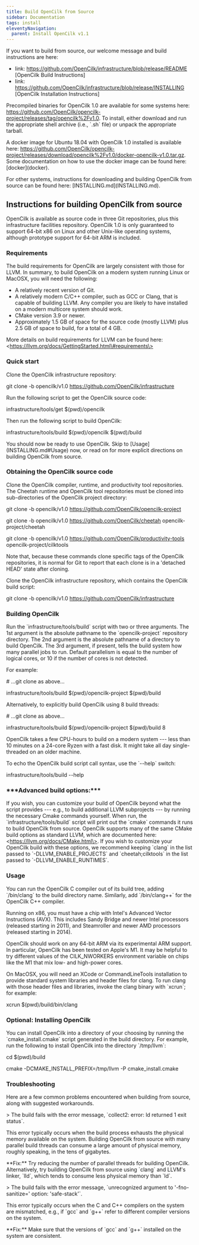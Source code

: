 ```yaml
---
title: Build OpenCilk from Source
sidebar: Documentation
tags: install
eleventyNavigation:
  parent: Install OpenCilk v1.1
---
```


If you want to build from source, our welcome message and build
instructions are here:

  - link: https://github.com/OpenCilk/infrastructure/blob/release/README
    \[OpenCilk Build Instructions\]
  - link:
    https://github.com/OpenCilk/infrastructure/blob/release/INSTALLING
    \[OpenCilk Installation Instructions\]

Precompiled binaries for OpenCilk 1.0 are available for some systems
here:
https://github.com/OpenCilk/opencilk-project/releases/tag/opencilk%2Fv1.0.
To install, either download and run the appropriate shell archive (i.e.,
\`.sh\` file) or unpack the appropriate tarball.

A docker image for Ubuntu 18.04 with OpenCilk 1.0 installed is available
here:
https://github.com/OpenCilk/opencilk-project/releases/download/opencilk%2Fv1.0/docker-opencilk-v1.0.tar.gz.
Some documentation on how to use the docker image can be found here:
\[docker\](docker).

For other systems, instructions for downloading and building OpenCilk
from source can be found here: \[INSTALLING.md\](INSTALLING.md).

## Instructions for building OpenCilk from source

OpenCilk is available as source code in three Git repositories, plus
this infrastructure facilities repository. OpenCilk 1.0 is only
guaranteed to support 64-bit x86 on Linux and other Unix-like operating
systems, although prototype support for 64-bit ARM is included.

### Requirements

The build requirements for OpenCilk are largely consistent with those
for LLVM. In summary, to build OpenCilk on a modern system running Linux
or MacOSX, you will need the following:

  - A relatively recent version of Git.
  - A relatively modern C/C++ compiler, such as GCC or Clang, that is
    capable of building LLVM. Any compiler you are likely to have
    installed on a modern multicore system should work.
  - CMake version 3.9 or newer.
  - Approximately 1.5 GB of space for the source code (mostly LLVM) plus
    2.5 GB of space to build, for a total of 4 GB.

More details on build requirements for LLVM can be found here:
\<https://llvm.org/docs/GettingStarted.html\#requirements\>

### Quick start

Clone the OpenCilk infrastructure repository:

git clone -b opencilk/v1.0 https://github.com/OpenCilk/infrastructure

Run the following script to get the OpenCilk source code:

infrastructure/tools/get $(pwd)/opencilk

Then run the following script to build OpenCilk:

infrastructure/tools/build $(pwd)/opencilk $(pwd)/build

You should now be ready to use OpenCilk. Skip to
\[Usage\](INSTALLING.md\#Usage) now, or read on for more explicit
directions on building OpenCilk from source.

### Obtaining the OpenCilk source code

Clone the OpenCilk compiler, runtime, and productivity tool
repositories. The Cheetah runtime and OpenCilk tool repositories must be
cloned into sub-directories of the OpenCilk project directory:

git clone -b opencilk/v1.0 https://github.com/OpenCilk/opencilk-project

git clone -b opencilk/v1.0 https://github.com/OpenCilk/cheetah
opencilk-project/cheetah

git clone -b opencilk/v1.0
https://github.com/OpenCilk/productivity-tools
opencilk-project/cilktools

Note that, because these commands clone specific tags of the OpenCilk
repositories, it is normal for Git to report that each clone is in a
'detached HEAD' state after cloning.

Clone the OpenCilk infrastructure repository, which contains the
OpenCilk build script:

git clone -b opencilk/v1.0 https://github.com/OpenCilk/infrastructure

### Building OpenCilk

Run the \`infrastructure/tools/build\` script with two or three
arguments. The 1st argument is the absolute pathname to the
\`opencilk-project\` repository directory. The 2nd argument is the
absolute pathname of a directory to build OpenCilk. The 3rd argument, if
present, tells the build system how many parallel jobs to run. Default
parallelism is equal to the number of logical cores, or 10 if the number
of cores is not detected.

For example:

\# ...git clone as above...

infrastructure/tools/build $(pwd)/opencilk-project $(pwd)/build

Alternatively, to explicitly build OpenCilk using 8 build threads:

\# ...git clone as above...

infrastructure/tools/build $(pwd)/opencilk-project $(pwd)/build 8

OpenCilk takes a few CPU-hours to build on a modern system --- less than
10 minutes on a 24-core Ryzen with a fast disk. It might take all day
single-threaded on an older machine.

To echo the OpenCilk build script call syntax, use the \`--help\`
switch:

infrastructure/tools/build --help

### \*\*\*Advanced build options:\*\*\* 

If you wish, you can customize your build of OpenCilk beyond what the
script provides --- e.g., to build additional LLVM subprojects --- by
running the necessary Cmake commands yourself. When run, the
\`infrastructure/tools/build\` script will print out the \`cmake\`
commands it runs to build OpenCilk from source. OpenCilk supports many
of the same CMake build options as standard LLVM, which are documented
here: \<https://llvm.org/docs/CMake.html\>. If you wish to customize
your OpenCilk build with these options, we recommend keeping \`clang\`
in the list passed to \`-DLLVM\_ENABLE\_PROJECTS\` and
\`cheetah;cilktools\` in the list passed to
\`-DLLVM\_ENABLE\_RUNTIMES\`.

### Usage

You can run the OpenCilk C compiler out of its build tree, adding
\`/bin/clang\` to the build directory name. Similarly, add
\`/bin/clang++\` for the OpenCilk C++ compiler.

Running on x86, you must have a chip with Intel's Advanced Vector
Instructions (AVX). This includes Sandy Bridge and newer Intel
processors (released starting in 2011), and Steamroller and newer AMD
processors (released starting in 2014).

OpenCilk should work on any 64-bit ARM via its experimental ARM support.
In particular, OpenCilk has been tested on Apple's M1. It may be helpful
to try different values of the CILK\_NWORKERS environment variable on
chips like the M1 that mix low- and high-power cores.

On MacOSX, you will need an XCode or CommandLineTools installation to
provide standard system libraries and header files for clang. To run
clang with those header files and libraries, invoke the clang binary
with \`xcrun\`; for example:

xcrun $(pwd)/build/bin/clang

### Optional: Installing OpenCilk

You can install OpenCilk into a directory of your choosing by running
the \`cmake\_install.cmake\` script generated in the build directory.
For example, run the following to install OpenCilk into the directory
\`/tmp/llvm\`:

cd $(pwd)/build

cmake -DCMAKE\_INSTALL\_PREFIX=/tmp/llvm -P cmake\_install.cmake

### Troubleshooting

Here are a few common problems encountered when building from source,
along with suggested workarounds.

\> The build fails with the error message, \`collect2: error: ld
returned 1 exit status\`.

This error typically occurs when the build process exhausts the physical
memory available on the system. Building OpenCilk from source with many
parallel build threads can consume a large amount of physical memory,
roughly speaking, in the tens of gigabytes.

\*\*Fix:\*\* Try reducing the number of parallel threads for building
OpenCilk. Alternatively, try building OpenCilk from source using
\`clang\` and LLVM's linker, \`lld\`, which tends to consume less
physical memory than \`ld\`.

\> The build fails with the error message, \`unrecognized argument to
'-fno-sanitize=' option: 'safe-stack'\`.

This error typically occurs when the C and C++ compilers on the system
are mismatched, e.g., if \`gcc\` and \`g++\` refer to different compiler
versions on the system.

\*\*Fix:\*\* Make sure that the versions of \`gcc\` and \`g++\`
installed on the system are consistent.
